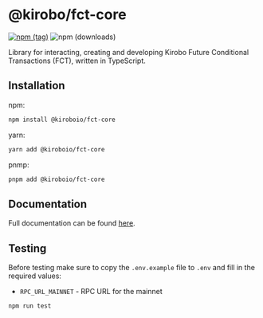 # @kirobo/fct-core
[![npm (tag)](https://img.shields.io/npm/v/@kiroboio/fct-core)](https://www.npmjs.com/package/kiroboio/fct-core)
![npm (downloads)](https://img.shields.io/npm/dm/@kiroboio/fct-core)

Library for interacting, creating and developing Kirobo Future Conditional Transactions (FCT), written in TypeScript.

## Installation

npm:
```bash
npm install @kiroboio/fct-core
```

yarn:
```bash
yarn add @kiroboio/fct-core
```

pnmp:
```bash
pnpm add @kiroboio/fct-core
```

## Documentation

Full documentation can be found [here](https://kirobo.gitbook.io/fct-core-library/).

## Testing

Before testing make sure to copy the `.env.example` file to `.env` and fill in the required values:
- `RPC_URL_MAINNET` - RPC URL for the mainnet


```bash
npm run test
```
